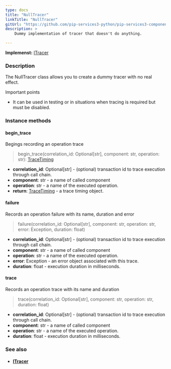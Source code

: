 ```yaml
---
type: docs
title: "NullTracer"
linkTitle: "NullTracer"
gitUrl: "https://github.com/pip-services3-python/pip-services3-components-python"
description: >
    Dummy implementation of tracer that doesn't do anything.

---
```


**Implemenst:** [ITracer](../itracer)

### Description

The NullTracer class allows you to create a dummy tracer with no real effect.

Important points

- It can be used in testing or in situations when tracing is required but must be disabled.

### Instance methods

#### begin_trace
Begings recording an operation trace

> begin_trace(correlation_id: Optional[str], component: str, operation: str): [TraceTiming](../trace_timing)

- **correlation_id**: Optional[str] - (optional) transaction id to trace execution through call chain.
- **component**: str - a name of called component
- **operation**: str - a name of the executed operation.
- **return**: [TraceTiming](../trace_timing) - a trace timing object.


#### failure
Records an operation failure with its name, duration and error

> failure(correlation_id: Optional[str], component: str, operation: str, error: Exception,
duration: float)

- **correlation_id**: Optional[str] - (optional) transaction id to trace execution through call chain.
- **component**: str - a name of called component
- **operation**: str - a name of the executed operation.
- **error**: Exception - an error object associated with this trace.
- **duration**: float - execution duration in milliseconds.


#### trace
Records an operation trace with its name and duration

> trace(correlation_id: Optional[str], component: str, operation: str, duration: float)

- **correlation_id**: Optional[str] - (optional) transaction id to trace execution through call chain.
- **component**: str - a name of called component
- **operation**: str - a name of the executed operation.
- **duration**: float - execution duration in milliseconds.

### See also
- #### [ITracer](../itracer)
